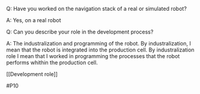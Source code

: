 Q: Have you worked on the navigation stack of a real or simulated robot?

A: Yes, on a real robot

Q: Can you describe your role in the development process?

A: The industralization and programming of the robot. By industralization, I mean that the robot is integrated into the production cell. By industralization role I mean that I worked in programming the processes that the robot performs whithin the production cell.

[[Development role]]

#P10